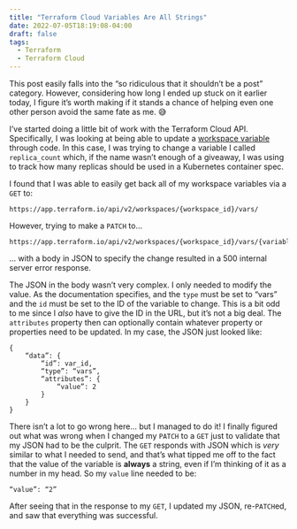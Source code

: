 ```yaml
---
title: "Terraform Cloud Variables Are All Strings"
date: 2022-07-05T18:19:08-04:00
draft: false
tags:
  - Terraform
  - Terraform Cloud
---
```


This post easily falls into the “so ridiculous that it shouldn’t be a post” category. However, considering how long I ended up stuck on it earlier today, I figure it’s worth making if it stands a chance of helping even one other person avoid the same fate as me. 😅

I’ve started doing a little bit of work with the Terraform Cloud API. Specifically, I was looking at being able to update a [workspace variable](https://www.terraform.io/cloud-docs/api-docs/workspace-variables) through code. In this case, I was trying to change a variable I called `replica_count` which, if the name wasn’t enough of a giveaway, I was using to track how many replicas should be used in a Kubernetes container spec.

I found that I was able to easily get back all of my workspace variables via a `GET` to:

```
https://app.terraform.io/api/v2/workspaces/{workspace_id}/vars/
```

However, trying to make a `PATCH` to...

```
https://app.terraform.io/api/v2/workspaces/{workspace_id}/vars/{variable_id}
```

... with a body in JSON to specify the change resulted in a 500 internal server error response.

The JSON in the body wasn’t very complex. I only needed to modify the value. As the documentation specifies, and the `type` must be set to “vars” and the `id` must be set to the ID of the variable to change. This is a bit odd to me since I _also_ have to give the ID in the URL, but it’s not a big deal. The `attributes` property then can optionally contain whatever property or properties need to be updated. In my case, the JSON just looked like:

```
{
    “data”: {
        “id”: var_id,
        “type”: “vars”,
        “attributes”: {
            “value”: 2
        }
    }
}
```

There isn’t a lot to go wrong here... but I managed to do it! I finally figured out what was wrong when I changed my `PATCH` to a `GET` just to validate that my JSON had to be the culprit. The `GET` responds with JSON which is _very_ similar to what I needed to send, and that’s what tipped me off to the fact that the value of the variable is **always** a string, even if I’m thinking of it as a number in my head. So my `value` line needed to be:

```
“value”: “2”
```

After seeing that in the response to my `GET`, I updated my JSON, re-`PATCH`ed, and saw that everything was successful.
